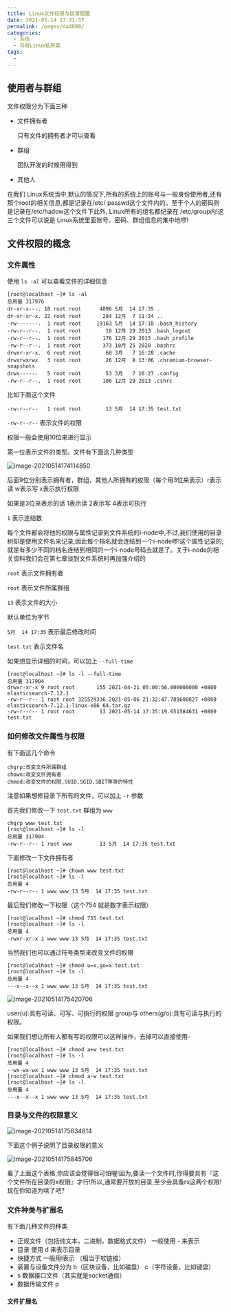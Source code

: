 ```yaml
---
title: Linux文件权限与目录配置
date: 2021-05-14 17:31:37
permalink: /pages/da4808/
categories:
  - 系统
  - 鸟哥Linux私房菜
tags:
  - 
---
```

## 使用者与群组

文件权限分为下面三种

- 文件拥有者

  只有文件的拥有者才可以查看

- 群组

  团队开发的时候用得到

- 其他人

在我们 Linux系统当中,默认的情况下,所有的系统上的账号与一般身份使用者,还有那个root的相关信息,都是记录在/etc/ passwd这个文件内的。至于个人的密码则是记录在/etc/hadow这个文件下此外, Linux所有的组名都纪录在 /etc/group内!这三个文件可以说是 Linux系统里面账号、密码、群组信息的集中地啰!

## 文件权限的概念

### 文件属性

使用 `ls -al` 可以查看文件的详细信息

```shell
[root@localhost ~]# ls -al
总用量 317976
dr-xr-x---. 18 root root      4096 5月  14 17:35 .
dr-xr-xr-x. 22 root root       284 12月  7 11:24 ..
-rw-------.  1 root root     19163 5月  14 17:18 .bash_history
-rw-r--r--.  1 root root        18 12月 29 2013 .bash_logout
-rw-r--r--.  1 root root       176 12月 29 2013 .bash_profile
-rw-r--r--.  1 root root       373 10月 25 2020 .bashrc
drwxr-xr-x.  6 root root        60 3月   7 16:28 .cache
drwxrwxrwx   3 root root        26 12月  8 13:06 .chromium-browser-snapshots
drwx------   5 root root        53 3月   7 16:27 .config
-rw-r--r--.  1 root root       100 12月 29 2013 .cshrc
```

比如下面这个文件

```shell
-rw-r--r--   1 root root        13 5月  14 17:35 test.txt
```

`-rw-r--r--` 表示文件的权限

权限一般会使用10位来进行显示

第一位表示文件的类型。文件有下面这几种类型

![image-20210514174114850](https://img.xiaoyou66.com/2021/05/14/ddd1b4bf27e16.png)

后面9位分别表示拥有者，群组，其他人所拥有的权限（每个用3位来表示）r表示读 w表示写 x表示执行权限

如果是3位来表示的话 1表示读 2表示写 4表示可执行

`1` 表示连结数

每个文件都会将他的权限与属性记录到文件系统的i-node中,不过,我们使用的目录树却是使用文件名来记录,因此每个档名就会连结到一个i-node啰!这个属性记录的,就是有多少不同的档名连结到相同的一个i-node号码去就是了。关于i-node的相关资料我们会在第七章谈到文件系统时再加强介绍的

`root` 表示文件拥有者

`root` 表示文件所属群组

`13` 表示文件的大小

默认单位为字节

`5月  14 17:35` 表示最后修改时间

`test.txt` 表示文件名

如果想显示详细的时间，可以加上 `--full-time`

```shell
[root@localhost ~]# ls -l --full-time
总用量 317904
drwxr-xr-x 9 root root       155 2021-04-21 05:00:56.000000000 +0800 elasticsearch-7.12.1
-rw-r--r-- 1 root root 325529336 2021-05-06 21:32:47.789600827 +0800 elasticsearch-7.12.1-linux-x86_64.tar.gz
-rw-r--r-- 1 root root        13 2021-05-14 17:35:19.651584631 +0800 test.txt
```

### 如何修改文件属性与权限

有下面这几个命令

```shell
chgrp:改变文件所属群组
chown:改变文件拥有者
chmod:改变文件的权限,SUID,SGID,SBIT等等的特性
```

注意如果想修目录下所有的文件，可以加上 `-r` 参数

首先我们修改一下 `test.txt` 群组为 `www`

```shell
chgrp www test.txt
[root@localhost ~]# ls -l
总用量 317904
-rw-r--r-- 1 root www         13 5月  14 17:35 test.txt
```

下面修改一下文件拥有者

```shell
[root@localhost ~]# chown www test.txt 
[root@localhost ~]# ls -l
总用量 4
-rw-r--r-- 1 www www 13 5月  14 17:35 test.txt
```

最后我们修改一下权限（这个754 就是数字表示权限）

```shell
[root@localhost ~]# chmod 755 test.txt 
[root@localhost ~]# ls -l
总用量 4
-rwxr-xr-x 1 www www 13 5月  14 17:35 test.txt
```

当然我们也可以通过符号类型来改变文件的权限

```shell
[root@localhost ~]# chmod u=x,go=x test.txt 
[root@localhost ~]# ls -l
总用量 4
---x--x--x 1 www www 13 5月  14 17:35 test.txt
```

![image-20210514175420706](https://img.xiaoyou66.com/2021/05/14/a782d3c3b67b4.png)

user(u):具有可读、可写、可执行的权限
group与 others(g/o):具有可读与执行的权限。

如果我们想让所有人都有写的权限可以这样操作，去掉可以直接使用-

```shell
[root@localhost ~]# chmod a+w test.txt 
[root@localhost ~]# ls -l
总用量 4
--wx-wx-wx 1 www www 13 5月  14 17:35 test.txt
[root@localhost ~]# chmod a-w test.txt 
[root@localhost ~]# ls -l
总用量 4
---x--x--x 1 www www 13 5月  14 17:35 test.txt
```

### 目录与文件的权限意义

![image-20210514175634814](https://img.xiaoyou66.com/2021/05/14/c5621643c7afc.png)

下面这个例子说明了目录权限的意义

![image-20210514175845706](https://img.xiaoyou66.com/2021/05/14/255bb9d275356.png)

看了上面这个表格,你应该会觉得很可怕喔!因为,要读一个文件时,你得要具有『这个文件所在目录的x权限』才行!所以,通常要开放的目录,至少会具备rx这两个权限!现在你知道为啥了吧?

### 文件种类与扩展名

有下面几种文件的种类

- 正规文件（包括纯文本，二进制，数据格式文件） 一般使用 - 来表示
- 目录 使用 d 来表示目录
- 快捷方式 一般用l表示 （相当于软链接）
- 装置与设备文件分为 b（区块设备，比如磁盘） c（字符设备，比如键盘）
- s 数据接口文件（其实就是socket通信）
- 数据传输文件 p

#### 文件扩展名



